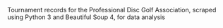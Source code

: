 Tournament records for the Professional Disc Golf Association, scraped using Python 3 and Beautiful Soup 4, for data analysis
